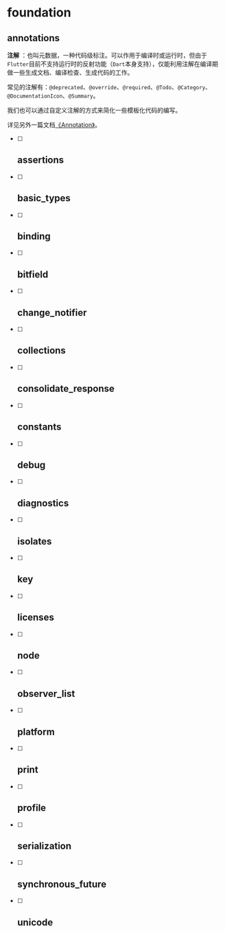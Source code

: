 # foundation

## annotations

**注解** ：也叫元数据，一种代码级标注。可以作用于编译时或运行时，但由于`Flutter`目前不支持运行时的反射功能（`Dart`本身支持），仅能利用注解在编译期做一些生成文档、编译检查、生成代码的工作。

常见的注解有：`@deprecated`、`@override`、`@required`、`@Todo`、`@Category`、`@DocumentationIcon`、`@Summary`。

我们也可以通过自定义注解的方式来简化一些模板化代码的编写。

详见另外一篇文档[《Annotation》](https://github.com/cp110/Docs/blob/master/Flutter/foundation/Annotation.md)。

- [ ] ## assertions

- [ ] ## basic_types

- [ ] ## binding

- [ ] ## bitfield

- [ ] ## change_notifier

- [ ] ## collections

- [ ] ## consolidate_response

- [ ] ## constants

- [ ] ## debug

- [ ] ## diagnostics

- [ ] ## isolates

- [ ] ## key

- [ ] ## licenses

- [ ] ## node

- [ ] ## observer_list

- [ ] ## platform

- [ ] ## print

- [ ] ## profile

- [ ] ## serialization

- [ ] ## synchronous_future

- [ ] ## unicode



